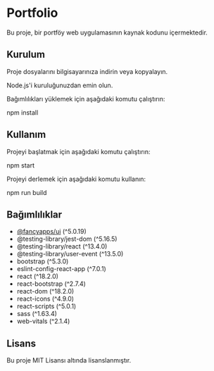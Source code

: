 # Portfolio

Bu proje, bir portföy web uygulamasının kaynak kodunu içermektedir.

## Kurulum

Proje dosyalarını bilgisayarınıza indirin veya kopyalayın.

Node.js'i kuruluğunuzdan emin olun.

Bağımlılıkları yüklemek için aşağıdaki komutu çalıştırın:

npm install

## Kullanım

Projeyi başlatmak için aşağıdaki komutu çalıştırın:

npm start


Projeyi derlemek için aşağıdaki komutu kullanın:

npm run build


## Bağımlılıklar

- [@fancyapps/ui](https://www.npmjs.com/package/@fancyapps/ui) (^5.0.19)
- @testing-library/jest-dom (^5.16.5)
- @testing-library/react (^13.4.0)
- @testing-library/user-event (^13.5.0)
- bootstrap (^5.3.0)
- eslint-config-react-app (^7.0.1)
- react (^18.2.0)
- react-bootstrap (^2.7.4)
- react-dom (^18.2.0)
- react-icons (^4.9.0)
- react-scripts (^5.0.1)
- sass (^1.63.4)
- web-vitals (^2.1.4)

## Lisans

Bu proje MIT Lisansı altında lisanslanmıştır.
